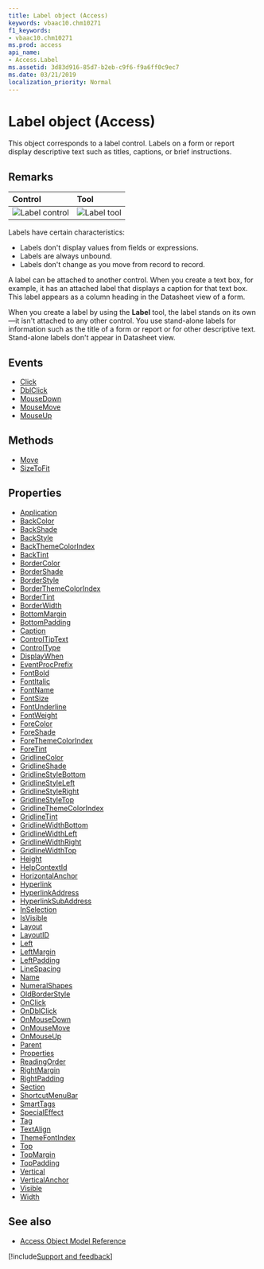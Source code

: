 ```yaml
---
title: Label object (Access)
keywords: vbaac10.chm10271
f1_keywords:
- vbaac10.chm10271
ms.prod: access
api_name:
- Access.Label
ms.assetid: 3d83d916-85d7-b2eb-c9f6-f9a6ff0c9ec7
ms.date: 03/21/2019
localization_priority: Normal
---
```



# Label object (Access)

This object corresponds to a label control. Labels on a form or report display descriptive text such as titles, captions, or brief instructions.


## Remarks

|Control|Tool|
|:------|:---|
|![Label control](../images/t-label_ZA06053967.gif)|![Label tool](../images/label_ZA06044394.gif)|

Labels have certain characteristics:

- Labels don't display values from fields or expressions.
- Labels are always unbound.
- Labels don't change as you move from record to record.

A label can be attached to another control. When you create a text box, for example, it has an attached label that displays a caption for that text box. This label appears as a column heading in the Datasheet view of a form.

When you create a label by using the **Label** tool, the label stands on its own—it isn't attached to any other control. You use stand-alone labels for information such as the title of a form or report or for other descriptive text. Stand-alone labels don't appear in Datasheet view.


## Events

- [Click](Access.Label.Click.md)
- [DblClick](Access.Label.DblClick.md)
- [MouseDown](Access.Label.MouseDown.md)
- [MouseMove](Access.Label.MouseMove.md)
- [MouseUp](Access.Label.MouseUp.md)

## Methods

- [Move](Access.Label.Move.md)
- [SizeToFit](Access.Label.SizeToFit.md)

## Properties

- [Application](Access.Label.Application.md)
- [BackColor](Access.Label.BackColor.md)
- [BackShade](Access.Label.BackShade.md)
- [BackStyle](Access.Label.BackStyle.md)
- [BackThemeColorIndex](Access.Label.BackThemeColorIndex.md)
- [BackTint](Access.Label.BackTint.md)
- [BorderColor](Access.Label.BorderColor.md)
- [BorderShade](Access.Label.BorderShade.md)
- [BorderStyle](Access.Label.BorderStyle.md)
- [BorderThemeColorIndex](Access.Label.BorderThemeColorIndex.md)
- [BorderTint](Access.Label.BorderTint.md)
- [BorderWidth](Access.Label.BorderWidth.md)
- [BottomMargin](Access.Label.BottomMargin.md)
- [BottomPadding](Access.Label.BottomPadding.md)
- [Caption](Access.Label.Caption.md)
- [ControlTipText](Access.Label.ControlTipText.md)
- [ControlType](Access.Label.ControlType.md)
- [DisplayWhen](Access.Label.DisplayWhen.md)
- [EventProcPrefix](Access.Label.EventProcPrefix.md)
- [FontBold](Access.Label.FontBold.md)
- [FontItalic](Access.Label.FontItalic.md)
- [FontName](Access.Label.FontName.md)
- [FontSize](Access.Label.FontSize.md)
- [FontUnderline](Access.Label.FontUnderline.md)
- [FontWeight](Access.Label.FontWeight.md)
- [ForeColor](Access.Label.ForeColor.md)
- [ForeShade](Access.Label.ForeShade.md)
- [ForeThemeColorIndex](Access.Label.ForeThemeColorIndex.md)
- [ForeTint](Access.Label.ForeTint.md)
- [GridlineColor](Access.Label.GridlineColor.md)
- [GridlineShade](Access.Label.GridlineShade.md)
- [GridlineStyleBottom](Access.Label.GridlineStyleBottom.md)
- [GridlineStyleLeft](Access.Label.GridlineStyleLeft.md)
- [GridlineStyleRight](Access.Label.GridlineStyleRight.md)
- [GridlineStyleTop](Access.Label.GridlineStyleTop.md)
- [GridlineThemeColorIndex](Access.Label.GridlineThemeColorIndex.md)
- [GridlineTint](Access.Label.GridlineTint.md)
- [GridlineWidthBottom](Access.Label.GridlineWidthBottom.md)
- [GridlineWidthLeft](Access.Label.GridlineWidthLeft.md)
- [GridlineWidthRight](Access.Label.GridlineWidthRight.md)
- [GridlineWidthTop](Access.Label.GridlineWidthTop.md)
- [Height](Access.Label.Height.md)
- [HelpContextId](Access.Label.HelpContextId.md)
- [HorizontalAnchor](Access.Label.HorizontalAnchor.md)
- [Hyperlink](Access.Label.Hyperlink.md)
- [HyperlinkAddress](Access.Label.HyperlinkAddress.md)
- [HyperlinkSubAddress](Access.Label.HyperlinkSubAddress.md)
- [InSelection](Access.Label.InSelection.md)
- [IsVisible](Access.Label.IsVisible.md)
- [Layout](Access.Label.Layout.md)
- [LayoutID](Access.Label.LayoutID.md)
- [Left](Access.Label.Left.md)
- [LeftMargin](Access.Label.LeftMargin.md)
- [LeftPadding](Access.Label.LeftPadding.md)
- [LineSpacing](Access.Label.LineSpacing.md)
- [Name](Access.Label.Name.md)
- [NumeralShapes](Access.Label.NumeralShapes.md)
- [OldBorderStyle](Access.Label.OldBorderStyle.md)
- [OnClick](Access.Label.OnClick.md)
- [OnDblClick](Access.Label.OnDblClick.md)
- [OnMouseDown](Access.Label.OnMouseDown.md)
- [OnMouseMove](Access.Label.OnMouseMove.md)
- [OnMouseUp](Access.Label.OnMouseUp.md)
- [Parent](Access.Label.Parent.md)
- [Properties](Access.Label.Properties.md)
- [ReadingOrder](Access.Label.ReadingOrder.md)
- [RightMargin](Access.Label.RightMargin.md)
- [RightPadding](Access.Label.RightPadding.md)
- [Section](Access.Label.Section.md)
- [ShortcutMenuBar](Access.Label.ShortcutMenuBar.md)
- [SmartTags](Access.Label.SmartTags.md)
- [SpecialEffect](Access.Label.SpecialEffect.md)
- [Tag](Access.Label.Tag.md)
- [TextAlign](Access.Label.TextAlign.md)
- [ThemeFontIndex](Access.Label.ThemeFontIndex.md)
- [Top](Access.Label.Top.md)
- [TopMargin](Access.Label.TopMargin.md)
- [TopPadding](Access.Label.TopPadding.md)
- [Vertical](Access.Label.Vertical.md)
- [VerticalAnchor](Access.Label.VerticalAnchor.md)
- [Visible](Access.Label.Visible.md)
- [Width](Access.Label.Width.md)

## See also

- [Access Object Model Reference](overview/Access/object-model.md)



[!include[Support and feedback](~/includes/feedback-boilerplate.md)]
